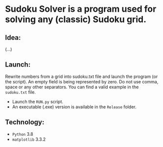 # Sudoku Solver is a program used for solving any (classic) Sudoku grid.
## Idea:
(...)   

## Launch:
Rewrite numbers from a grid into sudoku.txt file and launch the program (or the script). An empty field is being represented by zero. Do not use comma, space or any other separators. You can find a valid example in the ```sudoku.txt``` file.
* Launch the ```RUN.py``` script.
* An executable (.exe) version is available in the ```Release``` folder.

## Technology: 
* ```Python``` 3.8
* ```matplotlib``` 3.3.2
